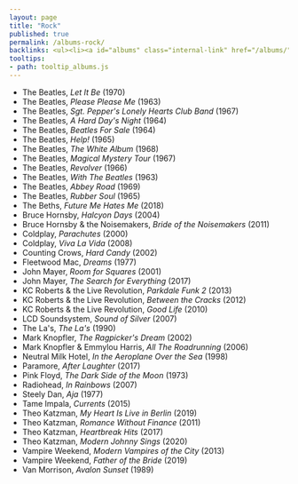 ```yaml
---
layout: page
title: "Rock"
published: true
permalink: /albums-rock/
backlinks: <ul><li><a id="albums" class="internal-link" href="/albums/">Albums</a></li></ul>
tooltips: 
- path: tooltip_albums.js
---
```


* The Beatles, *Let It Be* (1970)
* The Beatles, *Please Please Me* (1963)
* The Beatles, *Sgt. Pepper's Lonely Hearts Club Band* (1967)
* The Beatles, *A Hard Day's Night* (1964)
* The Beatles, *Beatles For Sale* (1964)
* The Beatles, *Help!* (1965)
* The Beatles, *The White Album* (1968)
* The Beatles, *Magical Mystery Tour* (1967)
* The Beatles, *Revolver* (1966)
* The Beatles, *With The Beatles* (1963)
* The Beatles, *Abbey Road* (1969)
* The Beatles, *Rubber Soul* (1965)
* The Beths, *Future Me Hates Me* (2018)
* Bruce Hornsby, *Halcyon Days* (2004)
* Bruce Hornsby & the Noisemakers, *Bride of the Noisemakers* (2011)
* Coldplay, *Parachutes* (2000)
* Coldplay, *Viva La Vida* (2008)
* Counting Crows, *Hard Candy* (2002)
* Fleetwood Mac, *Dreams* (1977)
* John Mayer, *Room for Squares* (2001)
* John Mayer, *The Search for Everything* (2017)
* KC Roberts & the Live Revolution, *Parkdale Funk 2* (2013)
* KC Roberts & the Live Revolution, *Between the Cracks* (2012)
* KC Roberts & the Live Revolution, *Good Life* (2010)
* LCD Soundsystem, *Sound of Silver* (2007)
* The La's, *The La's* (1990)
* Mark Knopfler, *The Ragpicker's Dream* (2002)
* Mark Knopfler & Emmylou Harris, *All The Roadrunning* (2006)
* Neutral Milk Hotel, *In the Aeroplane Over the Sea* (1998)
* Paramore, *After Laughter* (2017)
* Pink Floyd, *The Dark Side of the Moon* (1973)
* Radiohead, *In Rainbows* (2007)
* Steely Dan, *Aja* (1977)
* Tame Impala, *Currents* (2015)
* Theo Katzman, *My Heart Is Live in Berlin* (2019)
* Theo Katzman, *Romance Without Finance* (2011)
* Theo Katzman, *Heartbreak Hits* (2017)
* Theo Katzman, *Modern Johnny Sings* (2020)
* Vampire Weekend, *Modern Vampires of the City* (2013)
* Vampire Weekend, *Father of the Bride* (2019)
* Van Morrison, *Avalon Sunset* (1989)
